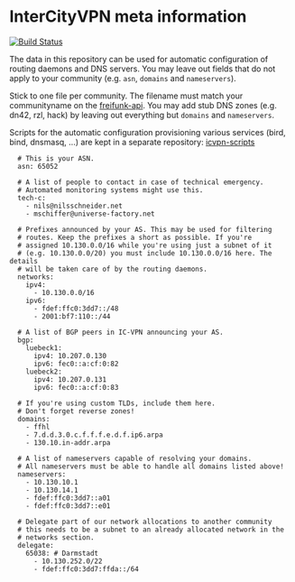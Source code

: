 # InterCityVPN meta information
[![Build Status](https://travis-ci.org/freifunk/icvpn-meta.svg?branch=master)](https://travis-ci.org/freifunk/icvpn-meta)

The data in this repository can be used for automatic configuration of
routing daemons and DNS servers.  You may leave out fields that do not
apply to your community (e.g. `asn`, `domains` and `nameservers`).

Stick to one file per community. The filename must match your communityname
on the [freifunk-api](https://github.com/freifunk/api.freifunk.net).
You may add stub DNS zones (e.g. dn42, rzl, hack) by leaving out
everything but `domains` and `nameservers`.

Scripts for the automatic configuration provisioning various services (bird, bind, dnsmasq,
...) are kept in a separate repository: [icvpn-scripts](https://github.com/freifunk/icvpn-scripts)

```
  # This is your ASN.
  asn: 65052

  # A list of people to contact in case of technical emergency.
  # Automated monitoring systems might use this.
  tech-c:
    - nils@nilsschneider.net
    - mschiffer@universe-factory.net
  
  # Prefixes announced by your AS. This may be used for filtering
  # routes. Keep the prefixes a short as possible. If you're
  # assigned 10.130.0.0/16 while you're using just a subnet of it
  # (e.g. 10.130.0.0/20) you must include 10.130.0.0/16 here. The details
  # will be taken care of by the routing daemons.
  networks:
    ipv4:
      - 10.130.0.0/16
    ipv6:
      - fdef:ffc0:3dd7::/48
      - 2001:bf7:110::/44

  # A list of BGP peers in IC-VPN announcing your AS.
  bgp:
    luebeck1:
      ipv4: 10.207.0.130
      ipv6: fec0::a:cf:0:82
    luebeck2:
      ipv4: 10.207.0.131
      ipv6: fec0::a:cf:0:83

  # If you're using custom TLDs, include them here.
  # Don't forget reverse zones!
  domains:
    - ffhl
    - 7.d.d.3.0.c.f.f.f.e.d.f.ip6.arpa
    - 130.10.in-addr.arpa

  # A list of nameservers capable of resolving your domains. 
  # All nameservers must be able to handle all domains listed above!
  nameservers:
    - 10.130.10.1
    - 10.130.14.1
    - fdef:ffc0:3dd7::a01
    - fdef:ffc0:3dd7::e01

  # Delegate part of our network allocations to another community
  # this needs to be a subnet to an already allocated network in the
  # networks section.
  delegate:
    65038: # Darmstadt
      - 10.130.252.0/22
      - fdef:ffc0:3dd7:ffda::/64
```
